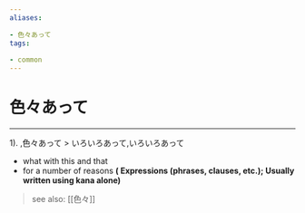 ```yaml
---
aliases:
    
- 色々あって
tags:
    
- common
---
```


# 色々あって
---
1).
,色々あって > いろいろあって,いろいろあって

- what with this and that
- for a number of reasons
**( Expressions (phrases, clauses, etc.); Usually written using kana alone)**
> see also:  [[色々]]
            
